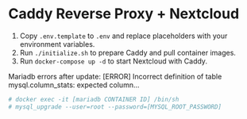 # Caddy Reverse Proxy + Nextcloud



1. Copy ```.env.template``` to ```.env``` and replace placeholders with your environment variables.
2. Run ```./initialize.sh``` to prepare Caddy and pull container images.
3. Run ```docker-compose up -d``` to start Nextcloud with Caddy.



Mariadb errors after update: [ERROR] Incorrect definition of table mysql.column_stats: expected column...

```bash
# docker exec -it [mariadb CONTAINER ID] /bin/sh
# mysql_upgrade --user=root --password=[MYSQL_ROOT_PASSWORD]
```





